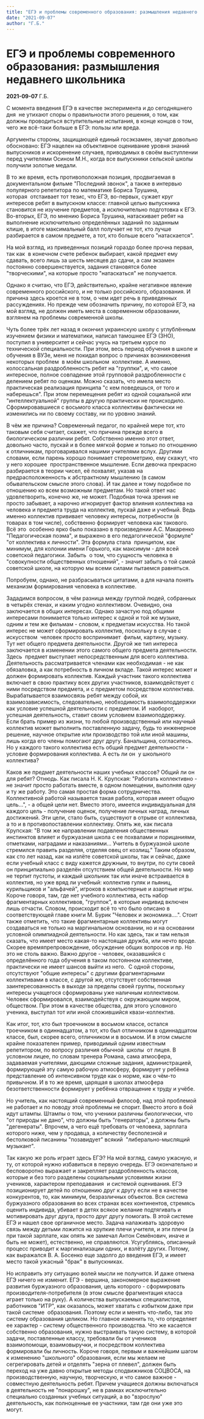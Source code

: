 ```yaml
---
title: "ЕГЭ и проблемы современного образования: размышления недавнего школьника"
date: "2021-09-07"
author: "Г.Б."
---
```


# ЕГЭ и проблемы современного образования: размышления недавнего школьника

**2021-09-07** Г.Б.

С момента введения ЕГЭ в качестве эксперимента и до сегодняшнего дня  не утихают споры о правильности этого решения, о том, как должны проводиться вступительные испытания, в конце концов о том, чего же всё-таки больше в ЕГЭ: пользы или вреда. 

Аргументы стороны, защищающей единый госэкзамен, звучат довольно обосновано: ЕГЭ нацелен на объективное оценивание уровня знаний выпускников и искоренение случаев, приводимых в своём выступлении перед учителями Осином М.Н., когда все выпускники сельской школы получили золотые медали.

В то же время, есть противоположная позиция, продвигаемая в документальном фильме "Последний звонок", а также в интервью популярного репетитора по математике Бориса Трушина, которая  отстаивает тот тезис, что ЕГЭ, во-первых, сужает круг интересов ребят в выпускном классе: главной целью выпускника становится не изучение предметов, а исключительно подготовка к ЕГЭ. Во-вторых, ЕГЭ, по мнению Бориса Трушина, натаскивает ребят на выполнение исключительно определённых заданий по заданным клише, в итоге максимальный балл получает не тот, кто лучше разбирается в самом предмете, а тот, кто больше всего "натаскается". 

На мой взгляд, из приведенных позиций гораздо более прочна первая, так как  в конечном счете ребенок выбирает, какой предмет ему сдавать, всего лишь за шесть месяцев до сдачи, а сам экзамен постоянно совершенствуется, задания становятся более "творческими", на которые просто "натаскаться" не получается. 

Однако я считаю, что ЕГЭ, действительно, крайне негативное явление современного российского, и не только российского, образования. И причина здесь кроется не в том, о чем идет речь в приведенных рассуждениях. Но прежде чем обозначить причину, по которой ЕГЭ, на мой взгляд, не должен иметь места в современном образовании, взглянем на проблемы современной школы.

Чуть более трёх лет назад я окончил украинскую школу с углублённым изучением физики и математики, написал тамошнее ЕГЭ (ЗНО), поступил в университет и сейчас учусь на третьем курсе по технической специальности. При этом, весь период обучения в школе и обучения в ВУЗе, меня не покидал вопрос о причинах возникновения некоторых проблем  в моём школьном  коллективе. А именно, колоссальная раздробленность ребят на "группки", и, что самое интересное, полное совпадение этой групповой раздробленности с делением ребят по оценкам. Можно сказать, что имела место практическая реализация принципа "с кем поведешься, от того и наберешься". При этом перемещения ребят из одной социальной или "интеллектуальной" группы в другую практически не происходило.  Сформировавшиеся с восьмого класса коллективы фактически не изменились ни по своему составу, ни по уровню знаний.

В чём же причина? Современный педагог, по крайней мере тот, кто таковым себя считает, скажет, что причина прежде всего в биологическом различии ребят. Собственно именно этот ответ, довольно часто, пускай и в более мягкой форме и только по отношению к отличникам, проговаривался нашими учителями вслух. Другими словами, если парень хорошо понимает стереометрию, ему скажут, что у него хорошее  пространственное мышление. Если девочка прекрасно разбирается в теории чисел, её похвалят, указав на предрасположенность к абстрактному мышлению (в самом обывательском смысле этого слова). И так далее и тому подобное по отношению ко всем возможным предметам. Но такой ответ нас удовлетворить, конечно же, не может. Подобная точка зрения не просто забывает, а нарочно игнорирует фактор влияния коллектива на человека и предмета труда на коллектив, пускай даже и учебный. Ведь именно коллектив прививает человеку интересы, потребности (в товарах в том числе), собственно формирует человека как такового. Всё это  особенно ярко было показано в произведении А.С. Макаренко "Педагогическая поэма", и выражено в его педагогической "формуле"  "от коллектива к личности". Эта формула стала  принципом, как минимум, для колонии имени Горького, как максимум - для всей советской педагогики. Забыть  о том, что сущность человека в "совокупности общественных отношений", - значит забыть о той самой советской школе, на которую мы всеми силами пытаемся равняться. 

Попробуем, однако, не разбрасываться цитатами, а для начала понять  механизм формирования человека в коллективе. 

Зададимся вопросом, в чём разница между группой людей, собранных в четырёх стенах, и каким угодно коллективом. Очевидно, она заключается в общих интересах. Однако зачастую под общими интересами понимается только интерес к одной и той же музыке, одним и тем же фильмам - словом, к предметам искусства. Но такой интерес не может сформировать коллектив, поскольку в случае с искусством  человек просто воспринимает  фильм, картину, музыку. Тут нет общего предмета деятельности. Другой же тип интереса заключается в изменении этого самого общего предмета деятельности. Здесь  предмет выступает непосредственным для всего коллектива.  Деятельность рассматривается членами как необходимая - не как обязаловка, а как потребность в личном вкладе. Такой интерес может и должен формировать коллектив. Каждый участник такого коллектива включает в свою практику всех других участников, взаимодействует с ними посредством предмета, и с предметом посредством коллектива. Вырабатывается взаимосвязь ребят между собой, их взаимозависимость, следовательно, необходимость взаимоподдержки как условие успешной деятельности с предметом. И  наоборот, успешная деятельность, ставит своим условием взаимоподдержку. Если брать пример из жизни, то любой производственный или научный коллектив может выполнить поставленную задачу, будь то инженерное решение, научное открытие или производство той или иной машины, лишь когда его члены помогают друг другу. Банальщина, согласитесь. Но у каждого такого коллектива есть общий предмет деятельности - условие формирования коллектива. А есть ли он  у школьного коллектива? 

Каков же предмет деятельности наших учебных классов? Общий ли он для ребят? Отнюдь. Как писала Н. К. Крупская: "Работать коллективно - не значит просто работать вместе, в одном помещении, выполняя одну и ту же работу. Это самая простая форма сотрудничества. Коллективной работой называется такая работа, которая имеет общую цель...", - а общей цели нет. Вместо этого, имеется индивидуальная для каждого цель - получение оценок, получение личных наград, личных достижений. Эти цели, стало быть, существуют в отрыве от коллектива, а то и в противопоставлении коллективу. Опять же, как писала Крупская: "В том же направлении подавления общественных инстинктов влияет и буржуазная школа с ее похвалами и порицаниями, отметками, наградами и наказаниями... Учитель в буржуазной школе стремился править разделяя, отделяя овец от козлищ." Таким образом, как сто лет назад, как на излёте советской школы, так и сейчас, даже если учебный класс с виду кажется дружным, то внутри, по сути своей он принципиально разделён отсутствием общей деятельности. Но мир не терпит пустоты, и каждый школьник так или иначе встраивается в коллектив, но уже вряд ли учебный: коллектив гуляк и пьяниц, курильщиков и "альфачей", игроков в компьютерные и азартные игры. Короче говоря, там, где нет учебного коллектива, есть набор  фрагментарных коллективов, "группок", в которые индивид включен лишь отчасти. Словом, происходит всё то что было описано в соответствующей главе книги М. Бурик "Человек и экономика....". Стоит также отметить, что такие фрагментарные коллективы могут создаваться не только на маргинальном основании, но и на основании условной олимпиадной деятельности. Но как здесь, так и там нельзя сказать, что имеет место какая-то настоящая дружба, или нечто вроде. Скорее времяпрепровождение, обсуждение общих вопросов и пр. Но это не столь важно. Важно другое - человек, оказавшийся с определённого года обучения в таком постоянном коллективе, практически не имеет шансов выйти из него.  С одной стороны, отсутствуют "общие интересы" с другими фрагментарными коллективами в классе, с другой же, отсутствует собственная  заинтересованность в выходе за пределы своей группы, поскольку интересы учащегося сформированы уже наличным коллективом. Человек сформировался, взаимодействуя с окружающим миром, обществом. При этом в качестве общества, для этого условного ученика, выступал тот или иной сложившийся квази-коллектив. 

Как итог, тот, кто был троечником в восьмом классе, остался троечником в одиннадцатом, а тот, кто был отличником в одиннадцатом классе, был, скорее всего, отличником и в восьмом. И в этом смысле крайне показателен пример, приводимый одним известным репетитором, по вопросу различия обычной  школы  от лицея. В условном лицее, по словам тренера Романа, сама атмосфера, задаваемая учителями, дающими сложные задания, администрацией, формирующей эту самую рабочую атмосферу, формирует у ребёнка представление об интенсивном труде как о норме, как о чём-то привычном. И в то же время, царящая в школах атмосфера безответственности формирует у ребёнка отвращение к труду и учёбе. 

Но учитель, как настоящий современный философ, над этой проблемой не работает и по поводу этой проблемы не спорит. Вместо этого в бой идут штампы. Штампы о том, что ученики различны биологически, что "от природы не дано", что должны быть "генераторы", а должны быть "дегенераты". Впрочем, а чего ещё требовать от человека, зарплата которого ниже, чем у продавца, а количеству бесполезной и бестолковой писанины "позавидует" всякий  "либерально-мыслящий музыкант".

Так какую же роль играет здесь ЕГЭ? На мой взгляд, самую ужасную, и ту, от которой нужно избавиться в первую очередь. ЕГЭ окончательно и бесповоротно выражает и закрепляет раздробленность классов, которые и без того разделены социальными условиями жизни учеников, характером преподавания  и системой оценивания. ЕГЭ позиционирует детей по отношению друг к другу если не в качестве конкурентов, то, как минимум, безразличных объектов. Вся система буржуазного образования во всех странах всех континентов, стремясь оценить индивида, убивает в детях всякое желание подтягивать и мотивировать друг друга, просто друг другу помогать. В этой системе ЕГЭ и нашел свое органичное место. Задача налаживать здоровую связь между детьми ложится на хрупкие плечи учителя, и эти плечи (а при такой зарплате, как опять же замечал Антон Семёнович, иначе и быть не может), естественно, не справляются. Усугубляясь, описанный процесс приводит к маргинализации одних, и взлёту других. Потому, как выражался В. А. Босенко еще задолго до введения ЕГЭ, и имеет место такой ужасный "брак" в выпускниках.

Но исправить эту ситуацию волей мысли не получится. И даже отмена ЕГЭ ничего не изменит. ЕГЭ - вершина, закономерное выражение  развития буржуазного образования, цель которого - сформировать производителя-потребителя (в этом смысле фрагментация класса играет только на руку). А количества выпускаемых специалистов, работников "ИТР", как оказалось, может хватать с избытком даже при такой системе  образования. Поэтому если и менять что-либо, так это систему образования целиком. Но главное изменить то, что определяет ее характер - систему общественного производства. Что же касается собственно образования, нужно выстраивать такую систему, в которой задачи, поставленные классу, требовали бы от учеников взаимопомощи, взаимовыручки, и посредством коллектива формировали бы личность. Короче говоря, первым и важнейшим шагом к изменению "школьного" образования, если мы желаем не сегрегировать детей и отделять "зерна от плевел", должен быть переход на уже давно открытые методы сподвижников СОЦВОСА, на производственную, научную, творческую, и что самое важное - совместную деятельность ребят. Причем учащиеся должны включаться в деятельность не "понарошку", не в рамках исключительно специально созданных учебных ситуаций, а во "взрослую" деятельность, как полноценные ее участники, там где они уже это могут.